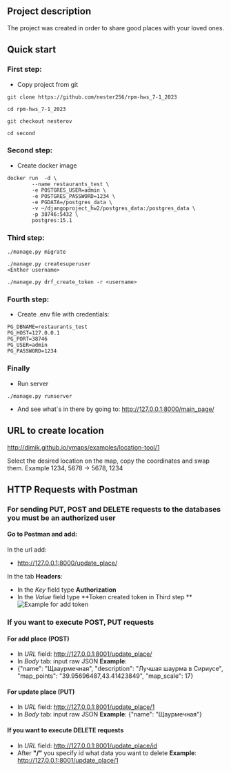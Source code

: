 ## Project description
The project was created in order to share good places with your loved ones.
## Quick start
### First step: 
- Copy project from git
```
git clone https://github.com/nester256/rpm-hws_7-1_2023

cd rpm-hws_7-1_2023

git checkout nesterov

cd second
```
### Second step:
- Create docker image 
```
docker run  -d \
        --name restaurants_test \
        -e POSTGRES_USER=admin \
        -e POSTGRES_PASSWORD=1234 \
        -e PGDATA=/postgres_data \
        -v ~/djangoproject_hw2/postgres_data:/postgres_data \
        -p 38746:5432 \
        postgres:15.1
```
### Third step:
```
./manage.py migrate

./manage.py createsuperuser
<Enther username>

./manage.py drf_create_token -r <username>
```
### Fourth step:
- Create .env file with credentials: 
```
PG_DBNAME=restaurants_test
PG_HOST=127.0.0.1
PG_PORT=38746
PG_USER=admin
PG_PASSWORD=1234
```
### Finally
- Run server
```
./manage.py runserver
```
- And see what`s in there by going to: http://127.0.0.1:8000/main_page/

## URL to create location
http://dimik.github.io/ymaps/examples/location-tool/1

Select the desired location on the map, copy the coordinates and swap them. Example 1234, 5678 -> 5678, 1234

## HTTP Requests with Postman
### For sending PUT, POST and DELETE requests to the databases you must be an authorized user

#### Go to Postman and add:

In the url add:
- http://127.0.0.1:8000/update_place/

In the tab **Headers**:
- In the *Key* field type **Authorization**
- In the *Value* field type **Token created token in Third step **
![Example for add token](https://github.com/nester256/rpm-hws_7-1_2023/blob/nesterov/second/example.png)

### If you want to execute POST, PUT requests

#### For add place (POST)
- In *URL* field: http://127.0.0.1:8001/update_place/
- In *Body* tab: input raw JSON
**Example**: 
- {"name": "Щааурмечная", "description": "Лучшая шаурма в Сириусе", "map_points": "39.95696487,43.41423849", "map_scale": 17}

#### For update place (PUT)
- In *URL* field: http://127.0.0.1:8001/update_place/1
- In *Body* tab: input raw JSON
**Example**: {"name": "Щаурмечная"}

#### If you want to execute DELETE requests
- In *URL* field: http://127.0.0.1:8001/update_place/id
- After **"/"** you specify id what data you want to delete
**Example**: http://127.0.0.1:8001/update_place/1

